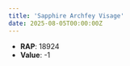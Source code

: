 ```yaml
---
title: 'Sapphire Archfey Visage'
date: 2025-08-05T00:00:00Z
---
```

- **RAP**: 18924
- **Value**: -1
